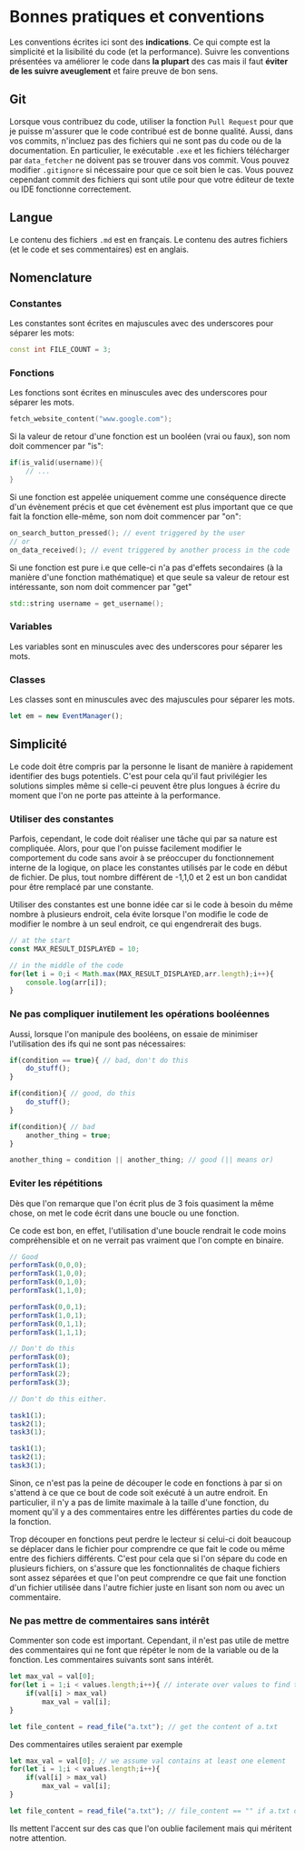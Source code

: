# Bonnes pratiques et conventions

Les conventions écrites ici sont des **indications**. Ce qui compte est la simplicité et la lisibilité du code (et la performance). Suivre les conventions présentées va améliorer le code dans **la plupart** des cas mais il faut **éviter de les suivre aveuglement** et faire preuve de bon sens.

## Git

Lorsque vous contribuez du code, utiliser la fonction `Pull Request` pour que je puisse m'assurer que le code contribué est de bonne qualité. Aussi, dans vos commits, n'incluez pas des fichiers qui ne sont pas du code ou de la documentation. En particulier, le exécutable `.exe` et les fichiers télécharger par `data_fetcher` ne doivent pas se trouver dans vos commit. Vous pouvez modifier `.gitignore` si nécessaire pour que ce soit bien le cas. Vous pouvez cependant commit des fichiers qui sont utile pour que votre éditeur de texte ou IDE fonctionne correctement.

## Langue

Le contenu des fichiers `.md` est en français. Le contenu des autres fichiers (et le code et ses commentaires) est en anglais.

## Nomenclature

### Constantes

Les constantes sont écrites en majuscules avec des underscores pour séparer les mots:

```cpp
const int FILE_COUNT = 3;
```

### Fonctions

Les fonctions sont écrites en minuscules avec des underscores pour séparer les mots.

```cpp
fetch_website_content("www.google.com");
```

Si la valeur de retour d'une fonction est un booléen (vrai ou faux), son nom doit commencer par "is":

```cpp
if(is_valid(username)){
	// ...
}
```

Si une fonction est appelée uniquement comme une conséquence directe d'un évènement précis et que cet évènement est plus important que ce que fait la fonction elle-même, son nom doit commencer par "on": 

```cpp
on_search_button_pressed(); // event triggered by the user
// or
on_data_received(); // event triggered by another process in the code
```

Si une fonction est pure i.e que celle-ci n'a pas d'effets secondaires (à la manière d'une fonction mathématique) et que seule sa valeur de retour est intéressante, son nom doit commencer par "get"

```cpp
std::string username = get_username();
```

### Variables

Les variables sont en minuscules avec des underscores pour séparer les mots.

### Classes

Les classes sont en minuscules avec des majuscules pour séparer les mots.

```js
let em = new EventManager();
```

## Simplicité

Le code doit être compris par la personne le lisant de manière à rapidement identifier des bugs potentiels. C'est pour cela qu'il faut privilégier les solutions simples même si celle-ci peuvent être plus longues à écrire du moment que l'on ne porte pas atteinte à la performance.

### Utiliser des constantes

Parfois, cependant, le code doit réaliser une tâche qui par sa nature est compliquée. Alors, pour que l'on puisse facilement modifier le comportement du code sans avoir à se préoccuper du fonctionnement interne de la logique, on place les constantes utilisés par le code en début de fichier. De plus, tout nombre différent de -1,1,0 et 2 est un bon candidat pour être remplacé par une constante.

Utiliser des constantes est une bonne idée car si le code à besoin du même nombre à plusieurs endroit, cela évite lorsque l'on modifie le code de modifier le nombre à un seul endroit, ce qui engendrerait des bugs.

```js
// at the start
const MAX_RESULT_DISPLAYED = 10;

// in the middle of the code
for(let i = 0;i < Math.max(MAX_RESULT_DISPLAYED,arr.length);i++){
    console.log(arr[i]);
}
```

### Ne pas compliquer inutilement les opérations booléennes

Aussi, lorsque l'on manipule des booléens, on essaie de minimiser l'utilisation des ifs qui ne sont pas nécessaires:

```js
if(condition == true){ // bad, don't do this
	do_stuff();
}

if(condition){ // good, do this
	do_stuff();
}

if(condition){ // bad
    another_thing = true;
}

another_thing = condition || another_thing; // good (|| means or)
```

### Eviter les répétitions
Dès que l'on remarque que l'on écrit plus de 3 fois quasiment la même chose, on met le code écrit dans une boucle ou une fonction.

Ce code est bon, en effet, l'utilisation d'une boucle rendrait le code moins compréhensible et on ne verrait pas vraiment que l'on compte en binaire.
```js
// Good
performTask(0,0,0);
performTask(1,0,0);
performTask(0,1,0);
performTask(1,1,0);

performTask(0,0,1);
performTask(1,0,1);
performTask(0,1,1);
performTask(1,1,1);
```


```js
// Don't do this
performTask(0);
performTask(1);
performTask(2);
performTask(3);

// Don't do this either.

task1(1);
task2(1);
task3(1);

task1(1);
task2(1);
task3(1);

```

Sinon, ce n'est pas la peine de découper le code en fonctions à par si on s'attend à ce que ce bout de code soit exécuté à un autre endroit. En particulier, il n'y a pas de limite maximale à la taille d'une fonction, du moment qu'il y a des commentaires entre les différentes parties du code de la fonction.

Trop découper en fonctions peut perdre le lecteur si celui-ci doit beaucoup se déplacer dans le fichier pour comprendre ce que fait le code ou même entre des fichiers différents. C'est pour cela que si l'on sépare du code en plusieurs fichiers, on s'assure que les fonctionnalités de chaque fichiers sont assez séparées et que l'on peut comprendre ce que fait une fonction d'un fichier utilisée dans l'autre fichier juste en lisant son nom ou avec un commentaire.

### Ne pas mettre de commentaires sans intérêt

Commenter son code est important. Cependant, il n'est pas utile de mettre des commentaires qui ne font que répéter le nom de la variable ou de la fonction. Les commentaires suivants sont sans intérêt.

```js
let max_val = val[0];
for(let i = 1;i < values.length;i++){ // interate over values to find the biggest value
    if(val[i] > max_val)
        max_val = val[i];
}

let file_content = read_file("a.txt"); // get the content of a.txt
```

Des commentaires utiles seraient par exemple

```js
let max_val = val[0]; // we assume val contains at least one element
for(let i = 1;i < values.length;i++){
    if(val[i] > max_val)
        max_val = val[i];
}

let file_content = read_file("a.txt"); // file_content == "" if a.txt does not exist
```

Ils mettent l'accent sur des cas que l'on oublie facilement mais qui méritent notre attention.
